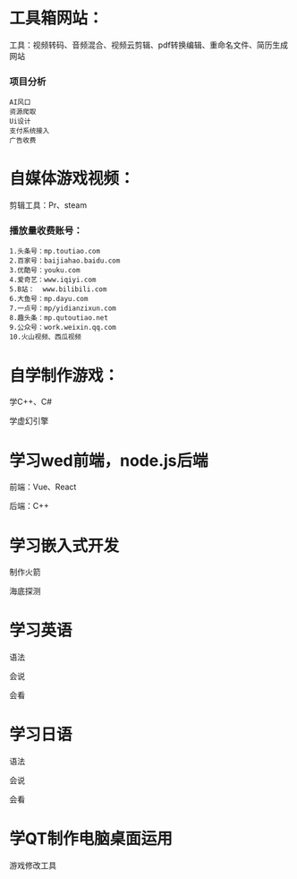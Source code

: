 # 工具箱网站：
工具：视频转码、音频混合、视频云剪辑、pdf转换编辑、重命名文件、简历生成网站

### 项目分析

    AI风口
    资源爬取
    Ui设计
    支付系统接入
    广告收费

# 自媒体游戏视频：
剪辑工具：Pr、steam

### 播放量收费账号：

    1.头条号：mp.toutiao.com
    2.百家号：baijiahao.baidu.com
    3.优酷号：youku.com
    4.爱奇艺：www.iqiyi.com 
    5.B站：  www.bilibili.com
    6.大鱼号：mp.dayu.com
    7.一点号：mp/yidianzixun.com
    8.趣头条：mp.qutoutiao.net
    9.公众号：work.weixin.qq.com
    10.火山视频、西瓜视频

# 自学制作游戏：
学C++、C#

学虚幻引擎

# 学习wed前端，node.js后端
前端：Vue、React

后端：C++
# 学习嵌入式开发
制作火箭

海底探测

# 学习英语
语法

会说

会看

# 学习日语
语法

会说

会看

# 学QT制作电脑桌面运用
游戏修改工具
